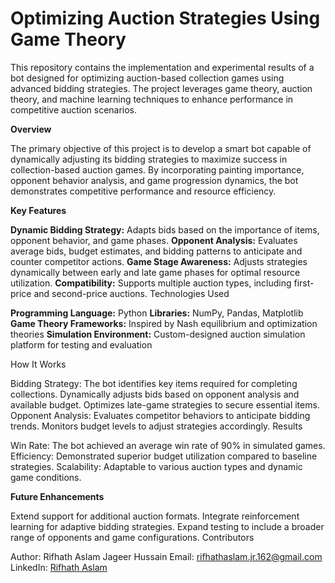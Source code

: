 # Optimizing Auction Strategies Using Game Theory

This repository contains the implementation and experimental results of a bot designed for optimizing auction-based collection games using advanced bidding strategies. The project leverages game theory, auction theory, and machine learning techniques to enhance performance in competitive auction scenarios.

**Overview**

The primary objective of this project is to develop a smart bot capable of dynamically adjusting its bidding strategies to maximize success in collection-based auction games. By incorporating painting importance, opponent behavior analysis, and game progression dynamics, the bot demonstrates competitive performance and resource efficiency.

**Key Features**

**Dynamic Bidding Strategy:** Adapts bids based on the importance of items, opponent behavior, and game phases.
**Opponent Analysis:** Evaluates average bids, budget estimates, and bidding patterns to anticipate and counter competitor actions.
**Game Stage Awareness:** Adjusts strategies dynamically between early and late game phases for optimal resource utilization.
**Compatibility:** Supports multiple auction types, including first-price and second-price auctions.
Technologies Used

**Programming Language:** Python
**Libraries:** NumPy, Pandas, Matplotlib
**Game Theory Frameworks:** Inspired by Nash equilibrium and optimization theories
**Simulation Environment:** Custom-designed auction simulation platform for testing and evaluation

How It Works

Bidding Strategy:
The bot identifies key items required for completing collections.
Dynamically adjusts bids based on opponent analysis and available budget.
Optimizes late-game strategies to secure essential items.
Opponent Analysis:
Evaluates competitor behaviors to anticipate bidding trends.
Monitors budget levels to adjust strategies accordingly.
Results

Win Rate: The bot achieved an average win rate of 90% in simulated games.
Efficiency: Demonstrated superior budget utilization compared to baseline strategies.
Scalability: Adaptable to various auction types and dynamic game conditions.

**Future Enhancements**

Extend support for additional auction formats.
Integrate reinforcement learning for adaptive bidding strategies.
Expand testing to include a broader range of opponents and game configurations.
Contributors

Author: Rifhath Aslam Jageer Hussain
Email: rifhathaslam.jr.162@gmail.com
LinkedIn: [Rifhath Aslam](https://www.linkedin.com/in/rifhath-aslam-j-791a6a21b/)
